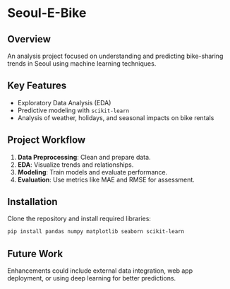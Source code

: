 # Seoul-E-Bike

## Overview
An analysis project focused on understanding and predicting bike-sharing trends in Seoul using machine learning techniques.

## Key Features
- Exploratory Data Analysis (EDA)
- Predictive modeling with `scikit-learn`
- Analysis of weather, holidays, and seasonal impacts on bike rentals

## Project Workflow
1. **Data Preprocessing**: Clean and prepare data.
2. **EDA**: Visualize trends and relationships.
3. **Modeling**: Train models and evaluate performance.
4. **Evaluation**: Use metrics like MAE and RMSE for assessment.

## Installation
Clone the repository and install required libraries:
```bash
pip install pandas numpy matplotlib seaborn scikit-learn
```

## Future Work
Enhancements could include external data integration, web app deployment, or using deep learning for better predictions.
